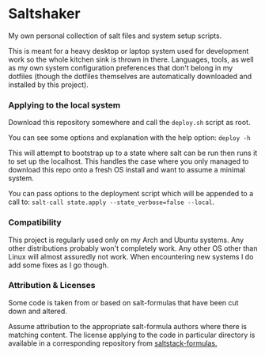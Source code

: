 # Saltshaker

My own personal collection of salt files and system setup scripts.

This is meant for a heavy desktop or laptop system used for development work so
the whole kitchen sink is thrown in there. Languages, tools, as well as my own
system configuration preferences that don't belong in my dotfiles (though the
dotfiles themselves are automatically downloaded and installed by this project).

### Applying to the local system

Download this repository somewhere and call the `deploy.sh` script as root.

You can see some options and explanation with the help option: `deploy -h`

This will attempt to bootstrap up to a state where salt can be run then runs it
to set up the localhost. This handles the case where you only managed to
download this repo onto a fresh OS install and want to assume a minimal system.

You can pass options to the deployment script which will be appended to a call
to: `salt-call state.apply --state_verbose=false --local`.

### Compatibility

This project is regularly used only on my Arch and Ubuntu systems. Any other
distributions probably won't completely work. Any other OS other than Linux
will almost assuredly not work. When encountering new systems I do add some
fixes as I go though.

### Attribution & Licenses

Some code is taken from or based on salt-formulas that have been cut down and
altered.

Assume attribution to the appropriate salt-formula authors where there is
matching content. The license applying to the code in particular directory is
available in a corresponding repository from
[saltstack-formulas.](https://github.com/saltstack-formulas)

